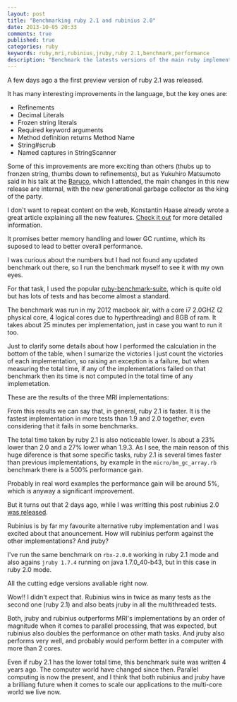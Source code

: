 ```yaml
---
layout: post
title: "Benchmarking ruby 2.1 and rubinius 2.0"
date: 2013-10-05 20:33
comments: true
published: true
categories: ruby
keywords: ruby,mri,rubinius,jruby,ruby 2.1,benchmark,performance
description: "Benchmark the latests versions of the main ruby implementations. Battle: ruby-2.0 vs ruby-2.1 vs jruby-1.7.4 vs rbx-2.0"
---
```

<script src="{{ root_url }}/javascripts/ruby-benchmark-table.js" type="text/javascript"> </script>

A few days ago a the first preview version of ruby 2.1 was released.

It has many interesting improvements in the language, but the key ones are:

* Refinements
* Decimal Literals
* Frozen string literals
* Required keyword arguments
* Method definition returns Method Name
* String#scrub
* Named captures in StringScanner


Some of this improvements are more exciting than others (thubs up to fronzen string, thumbs down to refinements),
but as Yukuhiro Matsumoto said in his talk at the [Baruco](http://baruco.org/), which I attended, the main changes in this new release are
internal, with the new generational garbage collector as the king of the party.

I don't want to repeat content on the web, Konstantin Haase already wrote a great article explaining all the new features.
[Check it out](http://rkh.im/ruby-2.1) for more detailed information.

It promises better memory handling and lower GC runtime, which its suposed to lead to better overall performance.

I was curious about the numbers but I had not found any updated benchmark out there, so I run the benchmark myself to see it with my own eyes.

For that task, I used the popular [ruby-benchmark-suite](https://github.com/acangiano/ruby-benchmark-suite), which is quite old but has
lots of tests and has become almost a standard.

The benchmark was run in my 2012 macbook air, with a core i7 2.0GHZ (2 physical core, 4 logical cores due to hyperthreading)
and 8GB of ram. It takes about 25 minutes per implementation, just in case you want to run it too.

Just to clarify some details about how I performed the calculation in the bottom of the table, when I sumarize the
victories I just count the victories of each implementation, so raising an exception is a failure, but when measuring the total
time, if any of the implementations failed on that benchmark then its time is not computed in the total time of any implemetation.

These are the results of the three MRI implementations:

<div id="table-ruby-mri-benchmark-placeholder"></div>

From this results we can say that, in general, ruby 2.1 is faster. It is the fastest implementation in
more tests than 1.9 and 2.0 together, even considering that it fails in some benchmarks.

The total time taken by ruby 2.1 is also noticeable lower. Is about a 23% lower than 2.0 and a 27% lower whan 1.9.3.
As I see, the main reason of this huge diference is that some specific tasks, ruby 2.1 is several times faster than
previous implementations, by example in the  `micro/bm_gc_array.rb` benchmark there is a 500% performance gain.

Probably in real word examples the performance gain will be around 5%, which is anyway a significant improvement.

But it turns out that 2 days ago, while I was writting this post rubinius 2.0 [was released](http://rubini.us/2013/10/04/rubinius-2-0-released/).

Rubinius is by far my favourite alternative ruby implementation and I was excited about that anouncement.
How will rubinius perform against the other implementations? And jruby?

I've run the same benchmark on `rbx-2.0.0` working in ruby 2.1 mode and also agains `jruby 1.7.4` running on java 1.7.0_40-b43,
but in this case in ruby 2.0 mode.

All the cutting edge versions avaliable right now.

<div id="table-ruby-all-benchmark-placeholder"></div>

Wow!! I didn't expect that. Rubinius wins in twice as many tests as the second one (ruby 2.1) and also beats jruby
in all the multithreaded tests.

Both, jruby and rubinius outperforms MRI's implementations by an order of magnitude when it comes to parallel processing, that
was expected, but rubinius also doubles the performance on other math tasks.
And jruby also performs very well, and probably would perform better in a computer with more than 2 cores.

Even if ruby 2.1 has the lower total time, this benchmark suite was written 4 years ago. The computer world have changed since then.
Parallel computing is now the present, and I think that both rubinius and jruby have a brilliang future when it comes
to scale our applications to the multi-core world we live now.





